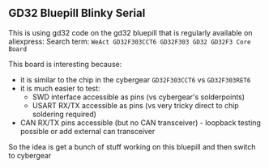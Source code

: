 ## GD32 Bluepill Blinky Serial
This is using gd32 code on the gd32 bluepill that is regularly available on aliexpress:
Search term: `WeAct GD32F303CCT6 GD32F303 GD32 GD32F3 Core Board`

This board is interesting because:
 - it is similar to the chip in the cybergear `GD32F303CCT6` vs `GD32F303RET6`
 - it is much easier to test:
   - SWD interface accessible as pins (vs cybergear's solderpoints)
   - USART RX/TX accessible as pins (vs very tricky direct to chip soldering required)
 - CAN RX/TX pins accessible (but no CAN transceiver) - loopback testing possible or add external can transceiver

So the idea is get a bunch of stuff working on this bluepill and then switch to cybergear
